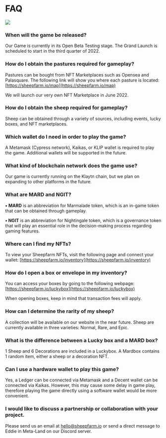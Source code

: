 # FAQ

![](<.gitbook/assets/빨래줄\_완성 (1).jpg>)

### **When will the game be released?**

Our Game is currently in its Open Beta Testing stage. The Grand Launch is scheduled to start in the third quarter of 2022.



### **How do I obtain the pastures required for gameplay?**

Pastures can be bought from NFT Marketplaces such as Opensea and Palasquare. The following link will show you where each pasture is located: [https://sheepfarm.io/map](https://sheepfarm.io/map)

We will launch our very own NFT Marketplace in June 2022.



### **How do I obtain the sheep required for gameplay?**

Sheep can be obtained through a variety of sources, including events, lucky boxes, and NFT marketplaces.



### **Which wallet do I need in order to play the game?**

A Metamask (Cypress network), Kaikas, or KLIP wallet is required to play the game. Additional wallets will be supported in the future.



### **What kind of blockchain network does the game use?**

Our game is currently running on the Klaytn chain, but we plan on expanding to other platforms in the future.



### **What are MARD and NGIT?**

**•** **MARD** is an abbreviation for Marmalade token, which is an in-game token that can be obtained through gameplay.

&#x20;**• NGIT** is an abbreviation for Nightingale token, which is a governance token that will play an essential role in the decision-making process regarding gaming features.



### **Where can I find my NFTs?**

To view your Sheepfarm NFTs, visit the following page and connect your wallet: [https://sheepfarm.io/inventory](https://sheepfarm.io/inventory)



### **How do I open a box or envelope in my inventory?**

You can access your boxes by going to the following webpage: [https://sheepfarm.io/luckybox](https://sheepfarm.io/luckybox)

When opening boxes, keep in mind that transaction fees will apply.



### **How can I determine the rarity of my sheep?**

A collection will be available on our website in the near future. Sheep are currently available in three varieties: Normal, Rare, and Epic.



### **What is the difference between a Lucky box and a MARD box?**

1 Sheep and 6 Decorations are included in a Luckybox. A Mardbox contains 1 random item, either a sheep or a decoration NFT.



### Can I use a hardware wallet to play this game?

Yes, a Ledger can be connected via Metamask and a Decent wallet can be connected via Kaikas. However, this may cause some delay in game play, therefore playing the game directly using a software wallet would be more convenient.



### I would like to discuss a partnership or collaboration with your project.

Please send us an email at [hello@sheepfarm.io](mailto:hello@sheepfarm.io) or send a direct message to Eddie in Meta-Land on our Discord server.

